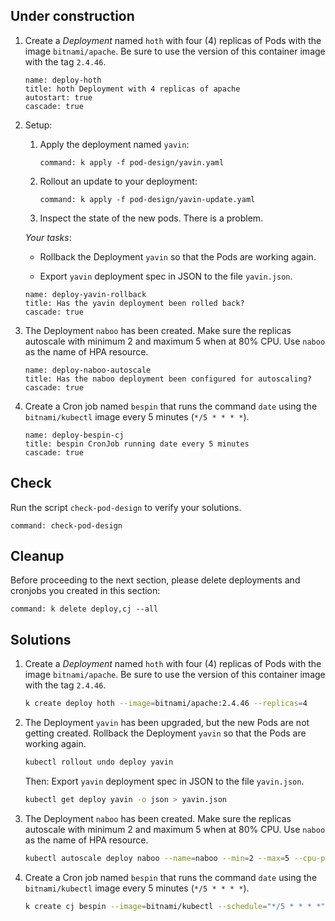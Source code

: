 
## Under construction

1. Create a _Deployment_ named `hoth` with four (4) replicas of Pods with the image `bitnami/apache`. Be sure to use the version of this container image with the tag `2.4.46`.

    ```examiner:execute-test
    name: deploy-hoth
    title: hoth Deployment with 4 replicas of apache
    autostart: true
    cascade: true
    ```

1. Setup:

    1. Apply the deployment named `yavin`:

        ```terminal:execute
        command: k apply -f pod-design/yavin.yaml
        ```

    1. Rollout an update to your deployment:

        ```terminal:execute
        command: k apply -f pod-design/yavin-update.yaml
        ```

    1. Inspect the state of the new pods.  There is a problem.

    _Your tasks_:

    - Rollback the Deployment `yavin` so that the Pods are working again.

    - Export `yavin` deployment spec in JSON to the file `yavin.json`.

    ```examiner:execute-test
    name: deploy-yavin-rollback
    title: Has the yavin deployment been rolled back?
    cascade: true
    ```

1. The Deployment `naboo` has been created.  Make sure the replicas autoscale with minimum 2 and maximum 5 when at 80% CPU.  Use `naboo` as the name of HPA resource.

    ```examiner:execute-test
    name: deploy-naboo-autoscale
    title: Has the naboo deployment been configured for autoscaling?
    cascade: true
    ```

1. Create a Cron job named `bespin` that runs the command `date` using the `bitnami/kubectl` image every 5 minutes (`*/5 * * * *`).

    ```examiner:execute-test
    name: deploy-bespin-cj
    title: bespin CronJob running date every 5 minutes
    cascade: true
    ```

## Check

Run the script `check-pod-design` to verify your solutions.

```terminal:execute
command: check-pod-design
```

## Cleanup

Before proceeding to the next section, please delete deployments and cronjobs you created in this section:

```terminal:execute
command: k delete deploy,cj --all
```

## Solutions

1. Create a _Deployment_ named `hoth` with four (4) replicas of Pods with the image `bitnami/apache`. Be sure to use the version of this container image with the tag `2.4.46`.

    ```bash
    k create deploy hoth --image=bitnami/apache:2.4.46 --replicas=4 
    ```

1. The Deployment `yavin` has been upgraded, but the new Pods are not getting created. Rollback the Deployment `yavin` so that the Pods are working again.

    ```bash
    kubectl rollout undo deploy yavin
    ```

    Then: Export `yavin` deployment spec in JSON to the file `yavin.json`.

    ```bash
    kubectl get deploy yavin -o json > yavin.json
    ```

1. The Deployment `naboo` has been created.  Make sure the replicas autoscale with minimum 2 and maximum 5 when at 80% CPU.  Use `naboo` as the name of HPA resource.

    ```bash
    kubectl autoscale deploy naboo --name=naboo --min=2 --max=5 --cpu-percent=80
    ```

1. Create a Cron job named `bespin` that runs the command `date` using the `bitnami/kubectl` image every 5 minutes (`*/5 * * * *`).

    ```bash
    k create cj bespin --image=bitnami/kubectl --schedule="*/5 * * * *" -- date
    ```
